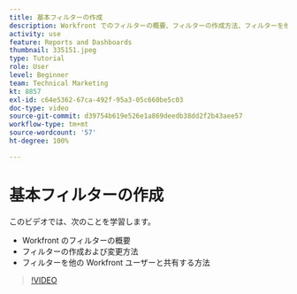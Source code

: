```yaml
---
title: 基本フィルターの作成
description: Workfront でのフィルターの概要、フィルターの作成方法、フィルターを他のユーザーと共有する方法について説明します。
activity: use
feature: Reports and Dashboards
thumbnail: 335151.jpeg
type: Tutorial
role: User
level: Beginner
team: Technical Marketing
kt: 8857
exl-id: c64e5362-67ca-492f-95a3-05c660be5c03
doc-type: video
source-git-commit: d39754b619e526e1a869deedb38dd2f2b43aee57
workflow-type: tm+mt
source-wordcount: '57'
ht-degree: 100%

---
```


# 基本フィルターの作成

このビデオでは、次のことを学習します。

* Workfront のフィルターの概要
* フィルターの作成および変更方法
* フィルターを他の Workfront ユーザーと共有する方法

>[!VIDEO](https://video.tv.adobe.com/v/335151/?quality=12)
